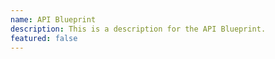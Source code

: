```yaml
---
name: API Blueprint
description: This is a description for the API Blueprint.
featured: false
---
```

